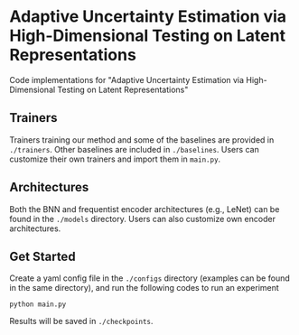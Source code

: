 # Adaptive Uncertainty Estimation via High-Dimensional Testing on Latent Representations

Code implementations for "Adaptive Uncertainty Estimation via High-Dimensional Testing on Latent Representations"

## Trainers
Trainers training our method and some of the baselines are provided in `./trainers`. Other baselines are included in `./baselines`. Users can customize their own trainers and import them in `main.py`.

## Architectures
Both the BNN and frequentist encoder architectures (e.g., LeNet) can be found in the `./models` directory. Users can also customize own encoder architectures.

## Get Started
Create a yaml config file in the `./configs` directory (examples can be found in the same directory), and run the following codes to run an experiment
```
python main.py
```
Results will be saved in `./checkpoints`.
